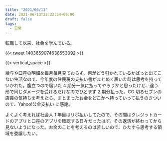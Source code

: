 ```yaml
---
title: "2021/06/13"
date: 2021-06-13T22:22:54+09:00
draft: false
tags:
  - 日常
---
```


転職して以来、社会を学んでいる。

{{< tweet 1403659074638553092 >}}

{{< vertical_space >}}

給与や口座の明細を毎月毎月見ておらず、何がどう引かれているかぱっと出てこない生活なので、今年度の住民税の支払い書がまとめて届いた時は思考を持っていかれた。腹立つので届いた 4 期分一気に払ってやろうかと思ったけど、違う形で同じダメージを受けるだけなのでひとまず 2 期分払った。CG 切るセブンの店員の気持ちを考えたら、まとまったお金をどこかへ持っていって払うのきついので、Yahoo!公金支払い に感謝。

よくよく考えれば社会人 1 年目はリボ払いしてたので、その間はクレジットカードのアプリと口座のアプリを確認する日々だったはず。その返済が終わってから見ないようになった。お金のことを考えるのは苦しいので、ひたすら思考する領域を委譲したい。
